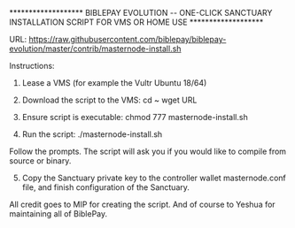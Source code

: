 ******************* BIBLEPAY EVOLUTION   --    ONE-CLICK SANCTUARY INSTALLATION SCRIPT FOR VMS OR HOME USE ******************* 


URL:
https://raw.githubusercontent.com/biblepay/biblepay-evolution/master/contrib/masternode-install.sh

Instructions:
1.  Lease a VMS (for example the Vultr Ubuntu 18/64) 
2.  Download the script to the VMS:
     cd ~
     wget URL

3.  Ensure script is executable:
     chmod 777 masternode-install.sh

4.  Run the script:
     ./masternode-install.sh

Follow the prompts.  The script will ask you if you would like to compile from source or binary.

5.  Copy the Sanctuary private key to the controller wallet masternode.conf file, and finish configuration of the Sanctuary.

All credit goes to MIP for creating the script.   And of course to Yeshua for maintaining all of BiblePay.
